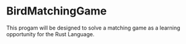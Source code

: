 # BirdMatchingGame
This progam will be designed to solve a matching game as a learning opportunity for the Rust Language.


